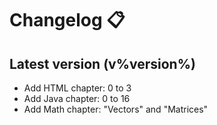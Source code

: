 # Changelog 📋

## Latest version (v%version%)

- Add HTML chapter: 0 to 3
- Add Java chapter: 0 to 16
- Add Math chapter: "Vectors" and "Matrices"